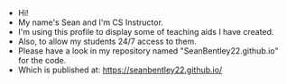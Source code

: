 - Hi!
- My name's Sean and I'm CS Instructor. 
- I'm using this profile to display some of teaching aids I have created.
- Also, to allow my students 24/7 access to them.
- Please have a look in my repository named "SeanBentley22.github.io" for the code.
- Which is published at: https://seanbentley22.github.io/
